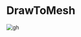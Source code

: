 # DrawToMesh
 


![gh](https://user-images.githubusercontent.com/45932883/76802466-b805dc00-67fd-11ea-8c74-e07768248993.gif)

